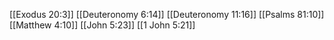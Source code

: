 [[Exodus 20:3]]
[[Deuteronomy 6:14]]
[[Deuteronomy 11:16]]
[[Psalms 81:10]]
[[Matthew 4:10]]
[[John 5:23]]
[[1 John 5:21]]
